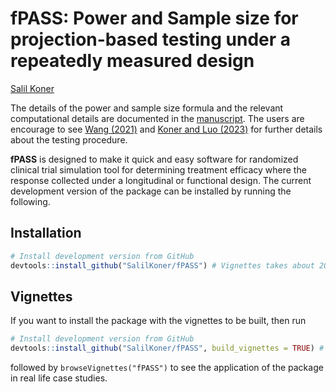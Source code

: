 
<!-- README.md is generated from README.Rmd. Please edit that file -->
<!-- # pkgdown <img src="man/figures/logo.png" align="right" alt="" width="120" /> -->
<!-- <!-- badges: start -->
<!-- [![CRAN Status](https://www.r-pkg.org/badges/version/pkgdown)](https://cran.r-project.org/package=pkgdown){.pkgdown-release} -->
<!-- [![R-CMD-check](https://github.com/r-lib/pkgdown/workflows/R-CMD-check/badge.svg)](https://github.com/r-lib/pkgdown/actions){.pkgdown-devel} -->
<!-- [![Codecov test coverage](https://codecov.io/gh/r-lib/pkgdown/branch/main/graph/badge.svg)](https://app.codecov.io/gh/r-lib/pkgdown?branch=main) -->
<!-- badges: end -->

# fPASS: Power and Sample size for projection-based testing under a repeatedly measured design

[Salil Koner](https://biostat.duke.edu/profile/salil-koner)

The details of the power and sample size formula and the relevant
computational details are documented in the
[manuscript](https://salilkoner.github.io/assets/PASS_manuscript.pdf).
The users are encourage to see [Wang
(2021)](https://doi.org/10.1214/21-EJS1802) and [Koner and Luo
(2023)](https://arxiv.org/abs/2302.05612) for further details about the
testing procedure.

**fPASS** is designed to make it quick and easy software for randomized
clinical trial simulation tool for determining treatment efficacy where
the response collected under a longitudinal or functional design. The
current development version of the package can be installed by running
the following.

## Installation

<!-- ::: .pkgdown-release -->
<!-- ```{r, eval = FALSE} -->
<!-- # Install released version from CRAN -->
<!-- install.packages("pkgdown") -->
<!-- ``` -->
<!-- ::: -->

<div class=".pkgdown-devel">

``` r
# Install development version from GitHub
devtools::install_github("SalilKoner/fPASS") # Vignettes takes about 20 minutes to run. 
```

</div>

## Vignettes

If you want to install the package with the vignettes to be built, then
run

``` r
# Install development version from GitHub
devtools::install_github("SalilKoner/fPASS", build_vignettes = TRUE) # Vignettes takes about 20 minutes to run. 
```

followed by `browseVignettes("fPASS")` to see the application of the
package in real life case studies.
